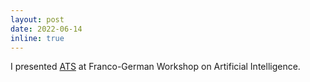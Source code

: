 ```yaml
---
layout: post
date: 2022-06-14
inline: true
---
```


I presented [ATS](https://arxiv.org/pdf/2111.15667.pdf) at Franco-German Workshop on Artificial Intelligence.
